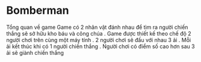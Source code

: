 # Bomberman
Tổng quan về game 
Game có 2 nhân vật đánh nhau để tìm ra người chiến thắng sẽ sở hữu kho báu và công chúa . Game được thiết kế theo chế độ 2 người chơi trên cùng một máy tính . 2 người chơi sẽ đấu với nhau 3 ải . Mỗi ải kết thúc khi có 1 người chiến thắng . Người chơi có điểm số cao hơn sau 3 ải sẽ giành chiến thắng 


